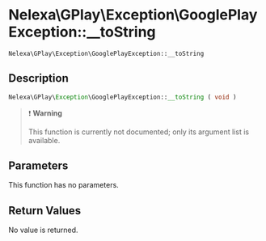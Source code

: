 # Nelexa\GPlay\Exception\GooglePlayException::__toString
`Nelexa\GPlay\Exception\GooglePlayException::__toString`

## Description
```php
Nelexa\GPlay\Exception\GooglePlayException::__toString ( void )
```

> :heavy_exclamation_mark: **Warning**
>
> This function is currently not documented; only its argument list is available. 


## Parameters
This function has no parameters.

## Return Values
No value is returned.
